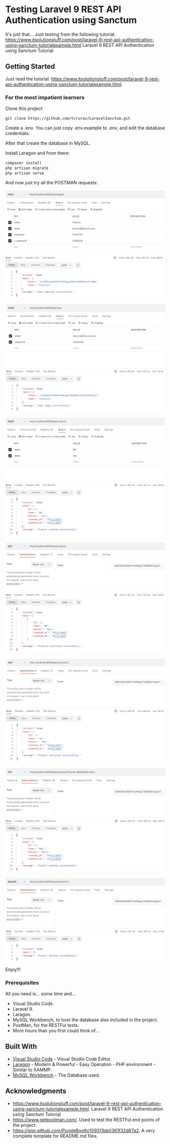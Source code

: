 # Testing Laravel 9 REST API Authentication using Sanctum

It's just that... Just testing from the following tutorial:
https://www.itsolutionstuff.com/post/laravel-9-rest-api-authentication-using-sanctum-tutorialexample.html
Laravel 9 REST API Authentication using Sanctum Tutorial

## Getting Started

Just read the tutorial:
https://www.itsolutionstuff.com/post/laravel-9-rest-api-authentication-using-sanctum-tutorialexample.html

### For the most impatient learners

Clone this project:

````
git clone https://github.com/tcrurav/LaravelSanctum.git
````

Create a .env. You can just copy .env.example to .env, and edit the database credentials.

After that create the database in MySQL.

Install Laragon and from there:

````
composer install
php artisan migrate
php artisan serve
````

And now just try all the POSTMAN requests:

![screenshots](https://github.com/tcrurav/LaravelSanctum/blob/master/screenshots/01-register.png)

![screenshots](https://github.com/tcrurav/LaravelSanctum/blob/master/screenshots/02-login.png)

![screenshots](https://github.com/tcrurav/LaravelSanctum/blob/master/screenshots/03-create.png)

![screenshots](https://github.com/tcrurav/LaravelSanctum/blob/master/screenshots/04-read.png)

![screenshots](https://github.com/tcrurav/LaravelSanctum/blob/master/screenshots/05-read-one.png)

![screenshots](https://github.com/tcrurav/LaravelSanctum/blob/master/screenshots/06-update.png)

![screenshots](https://github.com/tcrurav/LaravelSanctum/blob/master/screenshots/07-delete.png)

Enjoy!!!

### Prerequisites

All you need is... some time and...
* Visual Studio Code.
* Laravel 9.
* Laragon.
* MySQL Workbench, to host the database also included in the project.
* PostMan, for the RESTFul tests.
* More hours than you first could think of...

## Built With

* [Visual Studio Code](https://code.visualstudio.com/) - Visual Studio Code Editor.
* [Laragon](https://laragon.org/) - Modern & Powerful - Easy Operation - PHP environment - Similar to XAMMP.
* [MySQL Workbench](https://www.mysql.com/products/workbench/) - The Database used.

## Acknowledgments

* https://www.itsolutionstuff.com/post/laravel-9-rest-api-authentication-using-sanctum-tutorialexample.html. Laravel 9 REST API Authentication using Sanctum Tutorial
* https://www.getpostman.com/. Used to test the RESTFul end points of the project.
* https://gist.github.com/PurpleBooth/109311bb0361f32d87a2. A very complete template for README.md files.